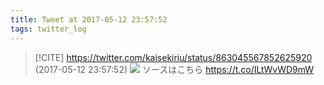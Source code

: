 ```yaml
---
title: Tweet at 2017-05-12 23:57:52
tags: twitter_log
---
```


> [!CITE] https://twitter.com/kaisekiriu/status/863045567852625920 (2017-05-12 23:57:52)
> ![](https://twitter.com/kaisekiriu/status/863045567852625920)
> ソースはこちら
> https://t.co/ILtWvWD9mW
